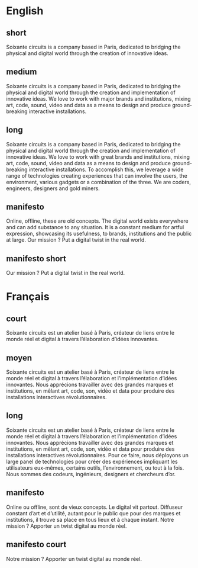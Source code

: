 # English

## short

Soixante circuits is a company based in Paris, dedicated to bridging the physical and digital world through the creation of innovative ideas.

## medium

Soixante circuits is a company based in Paris, dedicated to bridging the physical and digital world through the creation and implementation of innovative ideas. 
We love to work with major brands and institutions, mixing art, code, sound, video and data as a means to design and produce ground-breaking interactive installations.

## long

Soixante circuits is a company based in Paris, dedicated to bridging the physical and digital world through the creation and implementation of innovative ideas. 
We love to work with great brands and institutions, mixing art, code, sound, video and data as a means to design and produce ground-breaking  interactive installations. 
To accomplish this, we leverage a wide range of technologies creating experiences that can involve the users, the environment, various gadgets or a combination of the three.
We are coders, engineers, designers and gold miners.

## manifesto

Online, offline, these are old concepts. The digital world exists everywhere and can add substance to any situation.
It is a constant medium for artful expression, showcasing its usefulness, to brands, institutions and the public at large.
Our mission ? Put a digital twist in the real world.

## manifesto short

Our mission ? Put a digital twist in the real world.

# Français

## court

Soixante circuits est un atelier basé à Paris, créateur de liens entre le monde réel et digital à travers l’élaboration d’idées innovantes.

## moyen

Soixante circuits est un atelier basé à Paris, créateur de liens entre le monde réel et digital à travers l’élaboration et l’implémentation d’idées innovantes. 
Nous apprécions travailler avec des grandes marques et institutions, en mêlant art, code, son, vidéo et data pour produire des installations interactives révolutionnaires.

## long

Soixante circuits est un atelier basé à Paris, créateur de liens entre le monde réel et digital à travers l’élaboration et l’implémentation d’idées innovantes.
Nous apprécions travailler avec des grandes marques et institutions, en mêlant art, code, son, vidéo et data pour produire des installations interactives révolutionnaires.
Pour ce faire, nous déployons un large panel de technologies pour créer des expériences impliquant les utilisateurs eux-mêmes, certains outils, l’environnement, ou tout à la fois.
Nous sommes des codeurs, ingénieurs, designers et chercheurs d’or.

## manifesto

Online ou offline, sont de vieux concepts. Le digital vit partout.
Diffuseur constant d’art et d’utilité, autant pour le public que pour des marques et institutions, il trouve sa place en tous lieux et à chaque instant.
Notre mission ? Apporter un twist digital au monde réel.

## manifesto court

Notre mission ? Apporter un twist digital au monde réel.

